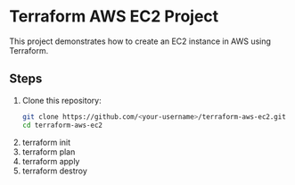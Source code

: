 # Terraform AWS EC2 Project

This project demonstrates how to create an EC2 instance in AWS using Terraform.

## Steps

1. Clone this repository:
   ```bash
   git clone https://github.com/<your-username>/terraform-aws-ec2.git
   cd terraform-aws-ec2

2. terraform init
3. terraform plan
4. terraform apply
5. terraform destroy
